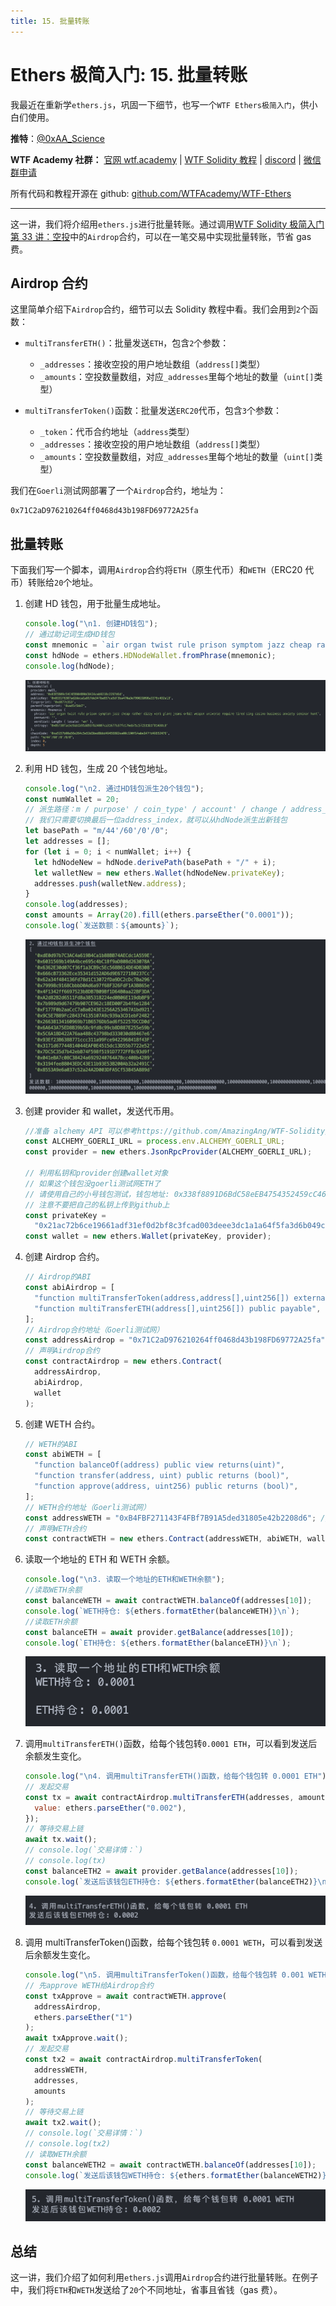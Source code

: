 ```yaml
---
title: 15. 批量转账
---
```


# Ethers 极简入门: 15. 批量转账

我最近在重新学`ethers.js`，巩固一下细节，也写一个`WTF Ethers极简入门`，供小白们使用。

**推特**：[@0xAA_Science](https://twitter.com/0xAA_Science)

**WTF Academy 社群：** [官网 wtf.academy](https://wtf.academy) | [WTF Solidity 教程](https://github.com/AmazingAng/WTF-Solidity) | [discord](https://discord.gg/5akcruXrsk) | [微信群申请](https://docs.google.com/forms/d/e/1FAIpQLSe4KGT8Sh6sJ7hedQRuIYirOoZK_85miz3dw7vA1-YjodgJ-A/viewform?usp=sf_link)

所有代码和教程开源在 github: [github.com/WTFAcademy/WTF-Ethers](https://github.com/WTFAcademy/WTF-Ethers)

---

这一讲，我们将介绍用`ethers.js`进行批量转账。通过调用[WTF Solidity 极简入门第 33 讲：空投](https://github.com/AmazingAng/WTF-Solidity/blob/main/33_Airdrop/readme.md)中的`Airdrop`合约，可以在一笔交易中实现批量转账，节省 gas 费。

## Airdrop 合约

这里简单介绍下`Airdrop`合约，细节可以去 Solidity 教程中看。我们会用到`2`个函数：

- `multiTransferETH()`：批量发送`ETH`，包含`2`个参数：

  - `_addresses`：接收空投的用户地址数组（`address[]`类型）
  - `_amounts`：空投数量数组，对应`_addresses`里每个地址的数量（`uint[]`类型）

- `multiTransferToken()`函数：批量发送`ERC20`代币，包含`3`个参数：
  - `_token`：代币合约地址（`address`类型）
  - `_addresses`：接收空投的用户地址数组（`address[]`类型）
  - `_amounts`：空投数量数组，对应`_addresses`里每个地址的数量（`uint[]`类型）

我们在`Goerli`测试网部署了一个`Airdrop`合约，地址为：

```
0x71C2aD976210264ff0468d43b198FD69772A25fa
```

## 批量转账

下面我们写一个脚本，调用`Airdrop`合约将`ETH`（原生代币）和`WETH`（ERC20 代币）转账给`20`个地址。

1. 创建 HD 钱包，用于批量生成地址。

   ```js
   console.log("\n1. 创建HD钱包");
   // 通过助记词生成HD钱包
   const mnemonic = `air organ twist rule prison symptom jazz cheap rather dizzy verb glare jeans orbit weapon universe require tired sing casino business anxiety seminar hunt`;
   const hdNode = ethers.HDNodeWallet.fromPhrase(mnemonic);
   console.log(hdNode);
   ```

   ![HD钱包](img/15-1.png)

2. 利用 HD 钱包，生成 20 个钱包地址。

   ```js
   console.log("\n2. 通过HD钱包派生20个钱包");
   const numWallet = 20;
   // 派生路径：m / purpose' / coin_type' / account' / change / address_index
   // 我们只需要切换最后一位address_index，就可以从hdNode派生出新钱包
   let basePath = "m/44'/60'/0'/0";
   let addresses = [];
   for (let i = 0; i < numWallet; i++) {
     let hdNodeNew = hdNode.derivePath(basePath + "/" + i);
     let walletNew = new ethers.Wallet(hdNodeNew.privateKey);
     addresses.push(walletNew.address);
   }
   console.log(addresses);
   const amounts = Array(20).fill(ethers.parseEther("0.0001"));
   console.log(`发送数额：${amounts}`);
   ```

   ![生成20个地址](img/15-2.png)

3. 创建 provider 和 wallet，发送代币用。

   ```js
   //准备 alchemy API 可以参考https://github.com/AmazingAng/WTF-Solidity/blob/main/Topics/Tools/TOOL04_Alchemy/readme.md
   const ALCHEMY_GOERLI_URL = process.env.ALCHEMY_GOERLI_URL;
   const provider = new ethers.JsonRpcProvider(ALCHEMY_GOERLI_URL);

   // 利用私钥和provider创建wallet对象
   // 如果这个钱包没goerli测试网ETH了
   // 请使用自己的小号钱包测试，钱包地址: 0x338f8891D6BdC58eEB4754352459cC461EfD2a5E ,请不要给此地址发送任何ETH
   // 注意不要把自己的私钥上传到github上
   const privateKey =
     "0x21ac72b6ce19661adf31ef0d2bf8c3fcad003deee3dc1a1a64f5fa3d6b049c06";
   const wallet = new ethers.Wallet(privateKey, provider);
   ```

4. 创建 Airdrop 合约。
   ```js
   // Airdrop的ABI
   const abiAirdrop = [
     "function multiTransferToken(address,address[],uint256[]) external",
     "function multiTransferETH(address[],uint256[]) public payable",
   ];
   // Airdrop合约地址（Goerli测试网）
   const addressAirdrop = "0x71C2aD976210264ff0468d43b198FD69772A25fa"; // Airdrop Contract
   // 声明Airdrop合约
   const contractAirdrop = new ethers.Contract(
     addressAirdrop,
     abiAirdrop,
     wallet
   );
   ```
5. 创建 WETH 合约。

   ```js
   // WETH的ABI
   const abiWETH = [
     "function balanceOf(address) public view returns(uint)",
     "function transfer(address, uint) public returns (bool)",
     "function approve(address, uint256) public returns (bool)",
   ];
   // WETH合约地址（Goerli测试网）
   const addressWETH = "0xB4FBF271143F4FBf7B91A5ded31805e42b2208d6"; // WETH Contract
   // 声明WETH合约
   const contractWETH = new ethers.Contract(addressWETH, abiWETH, wallet);
   ```

6. 读取一个地址的 ETH 和 WETH 余额。

   ```js
   console.log("\n3. 读取一个地址的ETH和WETH余额");
   //读取WETH余额
   const balanceWETH = await contractWETH.balanceOf(addresses[10]);
   console.log(`WETH持仓: ${ethers.formatEther(balanceWETH)}\n`);
   //读取ETH余额
   const balanceETH = await provider.getBalance(addresses[10]);
   console.log(`ETH持仓: ${ethers.formatEther(balanceETH)}\n`);
   ```

   ![读取WETH和ETH持仓](img/15-3.png)

7. 调用`multiTransferETH()`函数，给每个钱包转`0.0001 ETH`，可以看到发送后余额发生变化。

   ```js
   console.log("\n4. 调用multiTransferETH()函数，给每个钱包转 0.0001 ETH");
   // 发起交易
   const tx = await contractAirdrop.multiTransferETH(addresses, amounts, {
     value: ethers.parseEther("0.002"),
   });
   // 等待交易上链
   await tx.wait();
   // console.log(`交易详情：`)
   // console.log(tx)
   const balanceETH2 = await provider.getBalance(addresses[10]);
   console.log(`发送后该钱包ETH持仓: ${ethers.formatEther(balanceETH2)}\n`);
   ```

   ![批量发送ETH](img/15-4.png)

8. 调用 multiTransferToken()函数，给每个钱包转 `0.0001 WETH`，可以看到发送后余额发生变化。

   ```js
   console.log("\n5. 调用multiTransferToken()函数，给每个钱包转 0.001 WETH");
   // 先approve WETH给Airdrop合约
   const txApprove = await contractWETH.approve(
     addressAirdrop,
     ethers.parseEther("1")
   );
   await txApprove.wait();
   // 发起交易
   const tx2 = await contractAirdrop.multiTransferToken(
     addressWETH,
     addresses,
     amounts
   );
   // 等待交易上链
   await tx2.wait();
   // console.log(`交易详情：`)
   // console.log(tx2)
   // 读取WETH余额
   const balanceWETH2 = await contractWETH.balanceOf(addresses[10]);
   console.log(`发送后该钱包WETH持仓: ${ethers.formatEther(balanceWETH2)}\n`);
   ```

   ![批量发送WETH](img/15-5.png)

## 总结

这一讲，我们介绍了如何利用`ethers.js`调用`Airdrop`合约进行批量转账。在例子中，我们将`ETH`和`WETH`发送给了`20`个不同地址，省事且省钱（gas 费）。

